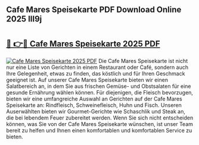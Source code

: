 ## Cafe Mares Speisekarte PDF Download Online 2025 lII9j

# <h2><a href="http://gcboyl.nevu.top/?p=Cafe+Mares+Speisekarte">🔗 👉🔴 Cafe Mares Speisekarte 2025 PDF</a></h2>

[![Cafe Mares Speisekarte 2025 PDF](https://i.imgur.com/dBaPXMq.png)](http://gcboyl.nevu.top/?p=Cafe+Mares+Speisekarte)
Die Cafe Mares Speisekarte ist nicht nur eine Liste von Gerichten in einem Restaurant oder Café, sondern auch Ihre Gelegenheit, etwas zu finden, das köstlich und für Ihren Geschmack geeignet ist. Auf unserer Cafe Mares Speisekarte bieten wir einen Salatbereich an, in dem Sie aus frischen Gemüse- und Obstsalaten für eine gesunde Ernährung wählen können. Für diejenigen, die Fleisch bevorzugen, bieten wir eine umfangreiche Auswahl an Gerichten auf der Cafe Mares Speisekarte an: Rindfleisch, Schweinefleisch, Huhn und Fisch. Unseren Auserwählten bieten wir Gourmet-Gerichte wie Schaschlik und Steak an, die bei lebendem Feuer zubereitet werden. Wenn Sie sich nicht entscheiden können, was Sie von der Cafe Mares Speisekarte wünschen, ist unser Team bereit zu helfen und Ihnen einen komfortablen und komfortablen Service zu bieten.
